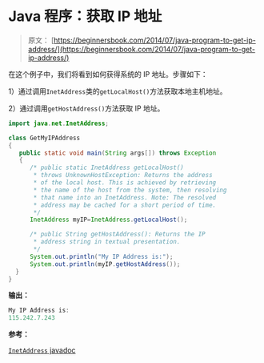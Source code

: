 # Java 程序：获取 IP 地址

> 原文： [https://beginnersbook.com/2014/07/java-program-to-get-ip-address/](https://beginnersbook.com/2014/07/java-program-to-get-ip-address/)

在这个例子中，我们将看到如何获得系统的 IP 地址。步骤如下：

1）通过调用`InetAddress`类的`getLocalHost()`方法获取本地主机地址。

2）通过调用`getHostAddress()`方法获取 IP 地址。

```java
import java.net.InetAddress;

class GetMyIPAddress
{
   public static void main(String args[]) throws Exception
   {
      /* public static InetAddress getLocalHost()
       * throws UnknownHostException: Returns the address 
       * of the local host. This is achieved by retrieving 
       * the name of the host from the system, then resolving 
       * that name into an InetAddress. Note: The resolved 
       * address may be cached for a short period of time.
       */
      InetAddress myIP=InetAddress.getLocalHost();

      /* public String getHostAddress(): Returns the IP 
       * address string in textual presentation.
       */
      System.out.println("My IP Address is:");
      System.out.println(myIP.getHostAddress());
  }
}
```

**输出：**

```java
My IP Address is:
115.242.7.243
```

**参考：**

[`InetAddress` javadoc](https://docs.oracle.com/javase/7/docs/api/java/net/InetAddress.html)